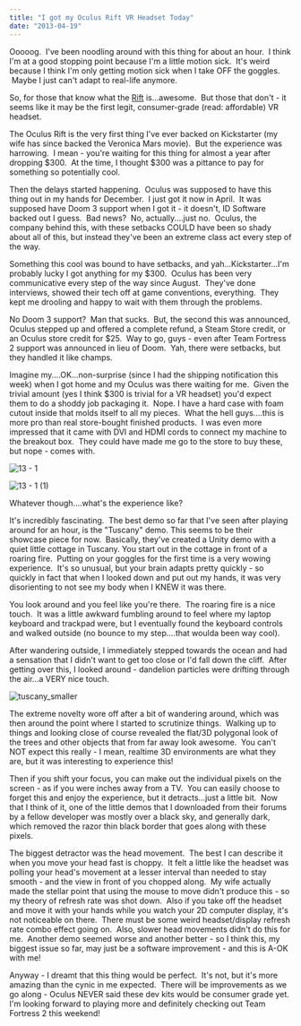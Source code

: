 ```yaml
---
title: "I got my Oculus Rift VR Headset Today"
date: "2013-04-19"
---
```


Ooooog.  I've been noodling around with this thing for about an hour.  I think I'm at a good stopping point because I'm a little motion sick.  It's weird because I think I'm only getting motion sick when I take OFF the goggles.  Maybe I just can't adapt to real-life anymore.

So, for those that know what the [Rift](http://www.oculusvr.com/) is...awesome.  But those that don't - it seems like it may be the first legit, consumer-grade (read: affordable) VR headset.

The Oculus Rift is the very first thing I've ever backed on Kickstarter (my wife has since backed the Veronica Mars movie).  But the experience was harrowing.  I mean - you're waiting for this thing for almost a year after dropping $300.  At the time, I thought $300 was a pittance to pay for something so potentially cool.

Then the delays started happening.  Oculus was supposed to have this thing out in my hands for December.  I just got it now in April.  It was supposed have Doom 3 support when I got it - it doesn't, ID Software backed out I guess.  Bad news?  No, actually....just no.  Oculus, the company behind this, with these setbacks COULD have been so shady about all of this, but instead they've been an extreme class act every step of the way.

Something this cool was bound to have setbacks, and yah...Kickstarter...I'm probably lucky I got anything for my $300.  Oculus has been very communicative every step of the way since August.  They've done interviews, showed their tech off at game conventions, everything.  They kept me drooling and happy to wait with them through the problems.

No Doom 3 support?  Man that sucks.  But, the second this was announced, Oculus stepped up and offered a complete refund, a Steam Store credit, or an Oculus store credit for $25.  Way to go, guys - even after Team Fortress 2 support was announced in lieu of Doom.  Yah, there were setbacks, but they handled it like champs.

Imagine my....OK...non-surprise (since I had the shipping notification this week) when I got home and my Oculus was there waiting for me.  Given the trivial amount (yes I think $300 is trivial for a VR headset) you'd expect them to do a shoddy job packaging it.  Nope. I have a hard case with foam cutout inside that molds itself to all my pieces.  What the hell guys....this is more pro than real store-bought finished products.  I was even more impressed that it came with DVI and HDMI cords to connect my machine to the breakout box.  They could have made me go to the store to buy these, but nope - comes with.

![13 - 1](https://d2ypg8o05lff0b.cloudfront.net/wp-content/uploads/2013/04/13-1.jpg)

![13 - 1 (1)](https://d2ypg8o05lff0b.cloudfront.net/wp-content/uploads/2013/04/13-1-1.jpg)

Whatever though....what's the experience like?

It's incredibly fascinating.  The best demo so far that I've seen after playing around for an hour, is the "Tuscany" demo. This seems to be their showcase piece for now.  Basically, they've created a Unity demo with a quiet little cottage in Tuscany. You start out in the cottage in front of a roaring fire.  Putting on your goggles for the first time is a very wowing experience.  It's so unusual, but your brain adapts pretty quickly - so quickly in fact that when I looked down and put out my hands, it was very disorienting to not see my body when I KNEW it was there.

You look around and you feel like you're there.  The roaring fire is a nice touch.  It was a little awkward fumbling around to feel where my laptop keyboard and trackpad were, but I eventually found the keyboard controls and walked outside (no bounce to my step....that woulda been way cool).

After wandering outside, I immediately stepped towards the ocean and had a sensation that I didn't want to get too close or I'd fall down the cliff.  After getting over this, I looked around - dandelion particles were drifting through the air...a VERY nice touch.

![tuscany_smaller](https://d2ypg8o05lff0b.cloudfront.net/wp-content/uploads/2013/04/tuscany_smaller.jpg)

The extreme novelty wore off after a bit of wandering around, which was then around the point where I started to scrutinize things.  Walking up to things and looking close of course revealed the flat/3D polygonal look of the trees and other objects that from far away look awesome.  You can't NOT expect this really - I mean, realtime 3D environments are what they are, but it was interesting to experience this!

Then if you shift your focus, you can make out the individual pixels on the screen - as if you were inches away from a TV.  You can easily choose to forget this and enjoy the experience, but it detracts...just a little bit.  Now that I think of it, one of the little demos that I downloaded from their forums by a fellow developer was mostly over a black sky, and generally dark, which removed the razor thin black border that goes along with these pixels.

The biggest detractor was the head movement.  The best I can describe it when you move your head fast is choppy.  It felt a little like the headset was polling your head's movement at a lesser interval than needed to stay smooth - and the view in front of you chopped along.  My wife actually made the stellar point that using the mouse to move didn't produce this - so my theory of refresh rate was shot down.  Also if you take off the headset and move it with your hands while you watch your 2D computer display, it's not noticeable on there.  There must be some weird headset/display refresh rate combo effect going on.  Also, slower head movements didn't do this for me.  Another demo seemed worse and another better - so I think this, my biggest issue so far, may just be a software improvement - and this is A-OK with me!

Anyway - I dreamt that this thing would be perfect.  It's not, but it's more amazing than the cynic in me expected.  There will be improvements as we go along - Oculus NEVER said these dev kits would be consumer grade yet. I'm looking forward to playing more and definitely checking out Team Fortress 2 this weekend!
